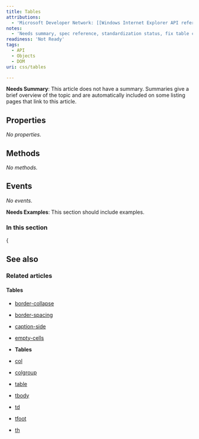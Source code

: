 ```yaml
---
title: Tables
attributions:
  - 'Microsoft Developer Network: [[Windows Internet Explorer API reference](http://msdn.microsoft.com/en-us/library/ie/hh828809%28v=vs.85%29.aspx) Article]'
notes:
  - 'Needs summary, spec reference, standardization status, fix table coding in Notes'
readiness: 'Not Ready'
tags:
  - API
  - Objects
  - DOM
uri: css/tables

---
```

**Needs Summary**: This article does not have a summary. Summaries give a brief overview of the topic and are automatically included on some listing pages that link to this article.

## Properties

*No properties.*

## Methods

*No methods.*

## Events

*No events.*

**Needs Examples**: This section should include examples.

### In this section

{

## See also

### Related articles

#### Tables

-   [border-collapse](/css/properties/border-collapse)

-   [border-spacing](/css/properties/border-spacing)

-   [caption-side](/css/properties/caption-side)

-   [empty-cells](/css/properties/empty-cells)

-   **Tables**

-   [col](/html/elements/col)

-   [colgroup](/html/elements/colgroup)

-   [table](/html/elements/table)

-   [tbody](/html/elements/tbody)

-   [td](/html/elements/td)

-   [tfoot](/html/elements/tfoot)

-   [th](/html/elements/th)
